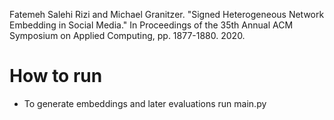 Fatemeh Salehi Rizi and Michael Granitzer. "Signed Heterogeneous Network Embedding in Social Media." In Proceedings of the 35th Annual ACM Symposium on Applied Computing, pp. 1877-1880. 2020.


# How to run
 - To generate embeddings and later evaluations run main.py





